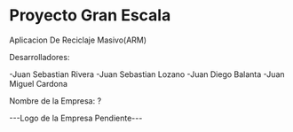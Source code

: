 # Proyecto Gran Escala

Aplicacion De Reciclaje Masivo(ARM)

Desarrolladores:

-Juan Sebastian Rivera
-Juan Sebastian Lozano
-Juan Diego Balanta
-Juan Miguel Cardona


Nombre de la Empresa: ? 

---Logo de la Empresa Pendiente--- 


